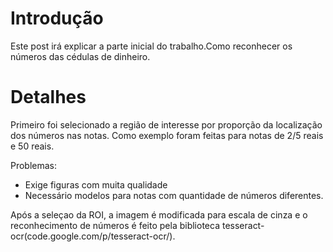 # Introdução #
Este post irá explicar a parte inicial do trabalho.Como reconhecer os números das cédulas de dinheiro.
# Detalhes #
Primeiro foi selecionado a região de interesse por proporção da localização dos números nas notas. Como exemplo foram feitas para notas de 2/5 reais e 50 reais.

Problemas:
  * Exige figuras com muita qualidade
  * Necessário modelos para notas com quantidade de números diferentes.

Após a seleçao da ROI, a imagem é modificada para escala de cinza e o reconhecimento de números é feito pela biblioteca tesseract-ocr(code.google.com/p/tesseract-ocr/).